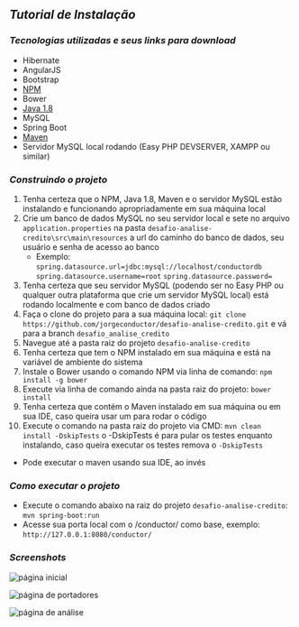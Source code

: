 ## *Tutorial de Instalação*


### *Tecnologias utilizadas e seus links para download*
* Hibernate
* AngularJS
* Bootstrap
* [NPM](https://www.npmjs.com/package/npm)
* Bower
* [Java 1.8](http://www.oracle.com/technetwork/pt/java/javase/downloads/jdk8-downloads-2133151.html)
* MySQL
* Spring Boot
* [Maven](https://maven.apache.org/download.cgi)
* Servidor MySQL local rodando (Easy PHP DEVSERVER, XAMPP ou similar)

### *Construindo o projeto*
1. Tenha certeza que o NPM, Java 1.8, Maven e o servidor MySQL estão instalando e funcionando apropriadamente em sua máquina local
2. Crie um banco de dados MySQL no seu servidor local e sete no arquivo ```application.properties``` na pasta ```desafio-analise-credito\src\main\resources``` a url do caminho do banco de dados, seu usuário e senha de acesso ao banco
   - Exemplo: ```spring.datasource.url=jdbc:mysql://localhost/conductordb```
```spring.datasource.username=root```
```spring.datasource.password=```
3. Tenha certeza que seu servidor MySQL (podendo ser no Easy PHP ou qualquer outra plataforma que crie um servidor MySQL local) está rodando localmente e com banco de dados criado
4. Faça o clone do projeto para a sua máquina local: ```git clone https://github.com/jorgeconductor/desafio-analise-credito.git``` e vá para a branch ```desafio_analise_credito```
5. Navegue até a pasta raiz do projeto ```desafio-analise-credito```
6. Tenha certeza que tem o NPM instalado em sua máquina e está na variável de ambiente do sistema
7. Instale o Bower usando o comando NPM via linha de comando: ```npm install -g bower```
8. Execute via linha de comando ainda na pasta raiz do projeto: ```bower install```
9. Tenha certeza que contém o Maven instalado em sua máquina ou em sua IDE, caso queira usar um para rodar o código
10. Execute o comando na pasta raiz do projeto via CMD: ```mvn clean install -DskipTests``` o -DskipTests é para pular os testes enquanto instalando, caso queira executar os testes remova o ```-DskipTests```
   - Pode executar o maven usando sua IDE, ao invés

### *Como executar o projeto*
* Execute o comando abaixo na raiz do projeto ```desafio-analise-credito```:
```mvn spring-boot:run```
* Acesse sua porta local com o /conductor/ como base, exemplo:
```http://127.0.0.1:8080/conductor/```

### *Screenshots*

![página inicial]()

![página de portadores]()

![página de análise]()

